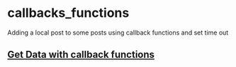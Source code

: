 # callbacks_functions
Adding a local post to some posts using callback functions and set time out

## <a href="https://gerardinhoo.github.io/callbacks_functions/" target="_blank">Get Data with callback functions</a>

